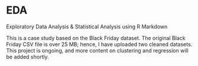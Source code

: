 # EDA
Exploratory Data Analysis & Statistical Analysis using R Markdown

This is a case study based on the Black Friday dataset. The original Black Friday CSV file is over 25 MB; hence, I have uploaded two cleaned datasets. 
This project is ongoing, and more content on clustering and regression will be added shortly.
